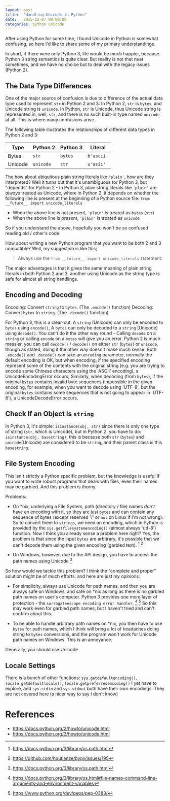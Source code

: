```yaml
---
layout: post
title:  "Handling Unicode in Python"
date:   2015-12-07 00:00:00
categories: python unicode
---
```


After using Python for some time, I found Unicode in Python is somewhat confusing, so here I'd like to share some of my primary understandings.

In short, if there were only Python 3, life would be much happier, because Python 3 string semantics is quite clear. But reality is not that neat sometimes, and we have no choice but to deal with the legacy issues (Python 2).

The Data Type Differences
-------------------------

One of the major source of confusion is due to difference of the actual data type used to represent `str` in Python 2 and 3: In Python 2, `str` is `bytes`, and Unicode string is `unicode`. In Python, `str` is Unicode, thus Unicode string is represented in, well, `str`, and there is no such built-in type named `unicode` at all. This is where many confusions arise.

The following table illustrates the relationships of different data types in Python 2 and 3:

| Type    | Python 2 | Python 3 | Literal    |
|---------|----------|----------|------------|
| Bytes   | `str`    | `bytes`  | `b'ascii'` |
| Unicode | `unicode`| `str`    | `u'asii'`  |

The how about ubiquitous plain string literals like `'plain'`, how are they interpreted? Well it turns out that it's unambiguous for Python 3, but "depends" for Python 2 - In Python 3, plain string literals like `'plain'` are _always_ treated as Unicode, where in Python 2, it depends on whether the following line is present at the beginning of a Python source file:
`from __future__ import unicode_literals`
- When the above line is not present, `'plain'` is treated as `bytes` (`str`)
- When the above line is present, `'plain'` is treated as `unicode`

So if you understand the above, hopefully you won't be so confused reading old / other's code.

How about writing a new Python program that you want to be both 2 and 3 compatible? Well, my suggestion is like this;
> Always use the `from __future__ import unicode_literals` statement.

The major advantages is that it gives the same meaning of plain string literals in both Python 2 and 3, another using Unicode as the string type is safe for almost all string handlings.


<a name="ref-encoding-decoding"></a>Encoding and Decoding
---------------------------------------------------------
Encoding: Convert `string` to `bytes`. (The `.encode()` function)
Decoding: Convert `bytes` to `string`. (The `.decode()` function)

For Python 3, this is a clear-cut: A `string` (Unicode) can only be encoded to `bytes` using `encode()`, A `bytes` can only be decoded to a `string` (Unicode) using `decode()`. You can't do it the other way round - Calling `decode` on a `string` or calling `encode` on a `bytes` will give you an error. Python 2 is much messier, you can call `decode()` / `decode()` on either `str` (`bytes`) or `unicode`, though as stated, doing it the other way doesn't make much sense. Both `.encode()` and `.decode()` can take an `encoding` parameter, normally the default encoding is OK, but when encoding, if the specified encoding represent some of the contents with the original string (e.g. you are trying to encode some Chinese characters using the 'ASCII' encoding), a UnicodeEncodingError occurs; Similarly, when decoding (from `bytes`), if the original `bytes` contains invalid byte sequences (impossible in the given encoding, for example, when you want to decode using 'UTF-8', but the original `bytes` contains some sequences that is not going to appear in 'UTF-8'), a UnicodeDecodeError occurs.

Check If an Object is `string`
-----------------------------
In Python 3, it's simple: `isinstance(obj, str)` since there is only one type of string  (`str`, which is Unicode), but in Python 2, you have to do: `isinstance(obj, basestring)`, this is because both `str` (`bytes`) and `unicode`(Unicode) are considered to be `string`, and their parent class is this `basestring`.


File System Encoding
--------------------
This isn't strictly a Python specific problem, but the knowledge is useful if you want to write robust programs that deals with files, even their names may be garbled. And this problem is thorny.

Problems:
- On *nix, underlying a File System, path (directory / file) names _don't_ have an encoding with it, so they are just `bytes` and can contain any sequence of bytes (except reserved '/' or `nul` on Linux if I'm not wrong). So to convert them to `strings`, we need an encoding, which in Python is provided by the `sys.getfilesystemencoding()` (almost always 'utf-8') function. Now I think you already sense a problem here right? Yes, the problem is that since the input `bytes` are arbitrary, it's possible that we can't decode them using the given encoding (garbled text). [^1] [^4]

- On Windows, however, due to the API design, you have to access the path names using Unicode [^1]  

So how would we tackle this problem? I think the "complete and proper" solution might be of much efforts, and here are just my opinions:

- For simplicity, always use Unicode for path names, and then you are always safe on Windows, and safe on *nix as long as there is no garbled path names on user's computer. Python 3 provides one more layer of protection - the `surrogateescape encoding error handler`. [^2] [^3] So this may work even for garbled path names, but I haven't tried and can't confirm about this.

- To be able to handle arbitrary path names on *nix, you then have to use `bytes` for path names, which I think will bring a lot of headaches doing string to `bytes` conversions, and the program won't work for Unicode path names on Windows. This is an annoyance.   

Generally, you should use Unicode

Locale Settings
---------------
There is a bunch of other functions: `sys.getdefaultencoding()`, `locale.getdefaultlocale()`, `locale.getpreferredencoding()` I yet have to explore, and `sys.stdin` and `sys.stdout` both have their own encodings. They are not covered here (a nicer way to say I don't know) 

References
==========
- https://docs.python.org/2/howto/unicode.html
- https://docs.python.org/3/howto/unicode.html

[^1]: https://docs.python.org/3/library/os.path.html
[^2]: https://docs.python.org/3/library/os.html#file-names-command-line-arguments-and-environment-variables
[^3]: https://www.python.org/dev/peps/pep-0383/
[^4]: https://github.com/houtianze/bypy/issues/195